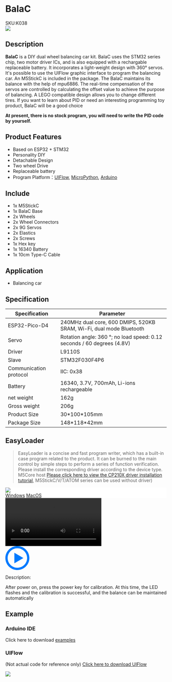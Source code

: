 # BalaC

<div class="badge badge-pill badge-primary product_sku_tag">SKU:K038</div>

<div class="product_pic"><img src="assets/img/product_pics/app/BalaC/balac_01.webp"></div>

## Description

**BalaC** is a DIY dual wheel balancing car kit. BalaC uses the STM32 series chip, two motor driver ICs, and is also equipped with a rechargable replaceable battery. It incorporates a light-weight design with 360° servos. It's possible to use the UIFlow graphic interface to program the balancing car. An M5StickC is included in the package. The BalaC maintains its balance with the help of mpu6886. The real-time compensation of the servos are controlled by calculating the offset value to achieve the purpose of balancing. A LEGO compatible design allows you to change different tires. If you want to learn about PID or need an interesting programming toy product, BalaC will be a good choice

**At present, there is no stock program, you will need to write the PID code by yourself.**

## Product Features

- Based on ESP32 + STM32
- Personality DIY
- Detachable Design
- Two wheel Drive
- Replaceable battery
- Program Platform：[UIFlow](http://flow.m5stack.com), [MicroPython](http://micropython.org/), [Arduino](http://www.arduino.cc)

## Include

- 1x M5StickC
- 1x BalaC Base
- 2x Wheels
- 2x Wheel Connectors
- 2x 9G Servos
- 2x Elastics
- 2x Screws
- 1x Hex key
- 1x 16340 Battery
- 1x 10cm Type-C Cable

## Application

- Balancing car

## Specification

<table class="table-1">
    <thead>
    <tr>
        <th>Specification</th>
        <th>Parameter</th>
    </tr>
    </thead>
    <tbody>
        <tr>
            <td>ESP32-Pico-D4</td>
            <td>240MHz dual core, 600 DMIPS, 520KB SRAM, Wi-Fi, dual mode Bluetooth</td>
        </tr>
        <tr>
            <td>Servo</td>
            <td>Rotation angle: 360 °; no load speed: 0.12 seconds / 60 degrees (4.8V)</td>
        </tr>
        <tr>
            <td>Driver</td>
            <td>L9110S</td>
        </tr>
        <tr>
            <td>Slave</td>
            <td>STM32F030F4P6</td>
        </tr>
        <tr>
            <td>Communication protocol</td>
            <td>IIC: 0x38</td>
        </tr>
        <tr>
            <td>Battery</td>
            <td>16340, 3.7V, 700mAh, Li-ions rechargeable</td>
        </tr>
        <tr>
            <td>net weight</td>
            <td>162g</td>
        </tr>
        <tr>
            <td>Gross weight</td>
            <td>206g</td>
        </tr>
        <tr>
            <td>Product Size</td>
            <td>30*100*105mm</td>
        </tr>
        <tr>
            <td>Package Size</td>
            <td>148*118*42mm</td>
        </tr>
     </tbody>
</table>


## EasyLoader

>EasyLoader is a concise and fast program writer, which has a built-in case program related to the product. It can be burned to the main control by simple steps to perform a series of function verification. Please install the corresponding driver according to the device type. M5Core host [Please click here to view the CP210X driver installation tutorial](en/arduino/arduino_development), M5StickC/V/T/ATOM series can be used without driver)

<div class="easyloader-box">
    <div style="background-color:white;">
        <div><img src="https://m5stack.oss-cn-shenzhen.aliyuncs.com/image/easyloader_intro.webp"></div>
        <div class="easyloader-btn">
            <a href="https://m5stack.oss-cn-shenzhen.aliyuncs.com/EasyLoader/Windows/APPLICATION/EasyLoader_BalaC_APPLICATION.exe">Windows</a>
            <a href="https://m5stack.oss-cn-shenzhen.aliyuncs.com/EasyLoader/MacOS/APPLICATION/EasyLoader_BalaC_APPLICATION.dmg">MacOS</a>
            <!-- <a>Linux</a>
            <a>MacOS</a> -->
        </div>
    </div>
    <div>
        <video id="example_video" controls>
            <source src="https://m5stack.oss-cn-shenzhen.aliyuncs.com/video/Product_example_video/App/BalaC.mp4" type="video/mp4">
        </video>
        <div class="easyloader-mask">
        <a>
            <svg id="play-btn" t="1583228776634" class="icon" viewBox="0 0 1024 1024" version="1.1" xmlns="http://www.w3.org/2000/svg" p-id="4152" width="75" height="75"><path d="M512 0C229.216 0 0 229.216 0 512s229.216 512 512 512 512-229.216 512-512S794.784 0 512 0z m0 928C282.24 928 96 741.76 96 512S282.24 96 512 96s416 186.24 416 416-186.24 416-416 416zM384 288l384 224-384 224z" p-id="4153" fill="#007aff"></path></svg></a>
            <p>Description:</p>
            <p>After power on, press the power key for calibration. At this time, the LED flashes and the calibration is successful, and the balance can be maintained automatically</p>
        </div>
    </div>
</div>

## Example

### Arduino IDE

Click here to download [examples](https://github.com/m5stack/M5-ProductExampleCodes/tree/master/App/BalaC/Arduino/Balac)

### UIFlow

(Not actual code for reference only) [Click here to download UIFlow](https://github.com/m5stack/M5-ProductExampleCodes/tree/master/App/BalaC/UIFlow)

<img src="assets/img/product_pics/app/BalaC/balac_05.webp">

<script>

   var purchase_link = 'https://m5stack.com/collections/all/products/bala-c-esp32-development-mini-self-balancing-car';

   anchor_search(purchase_link);
   scrollFunc();

</script>

